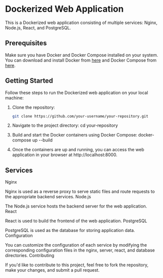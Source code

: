 # Dockerized Web Application

This is a Dockerized web application consisting of multiple services: Nginx, Node.js, React, and PostgreSQL.

## Prerequisites

Make sure you have Docker and Docker Compose installed on your system. You can download and install Docker from [here](https://www.docker.com/get-started) and Docker Compose from [here](https://docs.docker.com/compose/install/).

## Getting Started

Follow these steps to run the Dockerized web application on your local machine:

1. Clone the repository:
   ```bash
   git clone https://github.com/your-username/your-repository.git

2. Navigate to the project directory:
    cd your-repository

3. Build and start the Docker containers using Docker Compose:
    docker-compose up --build

4. Once the containers are up and running, you can access the web application in your browser at http://localhost:8000.

## Services
Nginx

Nginx is used as a reverse proxy to serve static files and route requests to the appropriate backend services.
Node.js

The Node.js service hosts the backend server for the web application.
React

React is used to build the frontend of the web application.
PostgreSQL

PostgreSQL is used as the database for storing application data.
Configuration

You can customize the configuration of each service by modifying the corresponding configuration files in the nginx, server, react, and database directories.
Contributing

If you'd like to contribute to this project, feel free to fork the repository, make your changes, and submit a pull request.
